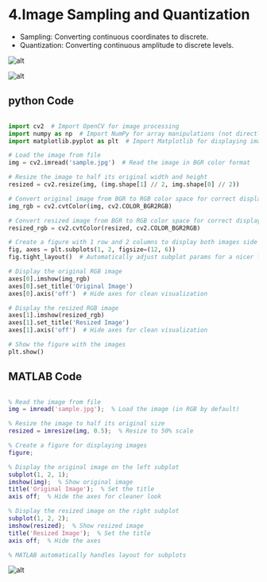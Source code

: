# 4.Image Sampling and Quantization

- Sampling: Converting continuous coordinates to discrete.
- Quantization: Converting continuous amplitude to discrete levels.



![alt](photows/SamplingandQuantization2.png)


![alt](photows/Picture4.png)

## python Code 

```python

import cv2  # Import OpenCV for image processing
import numpy as np  # Import NumPy for array manipulations (not directly used here but commonly imported)
import matplotlib.pyplot as plt  # Import Matplotlib for displaying images

# Load the image from file
img = cv2.imread('sample.jpg')  # Read the image in BGR color format

# Resize the image to half its original width and height
resized = cv2.resize(img, (img.shape[1] // 2, img.shape[0] // 2))

# Convert original image from BGR to RGB color space for correct display in Matplotlib
img_rgb = cv2.cvtColor(img, cv2.COLOR_BGR2RGB)

# Convert resized image from BGR to RGB color space for correct display
resized_rgb = cv2.cvtColor(resized, cv2.COLOR_BGR2RGB)

# Create a figure with 1 row and 2 columns to display both images side by side
fig, axes = plt.subplots(1, 2, figsize=(12, 6))
fig.tight_layout()  # Automatically adjust subplot params for a nicer layout

# Display the original RGB image
axes[0].imshow(img_rgb)
axes[0].set_title('Original Image')
axes[0].axis('off')  # Hide axes for clean visualization

# Display the resized RGB image
axes[1].imshow(resized_rgb)
axes[1].set_title('Resized Image')
axes[1].axis('off')  # Hide axes for clean visualization

# Show the figure with the images
plt.show()

```

## MATLAB Code

```matlab

% Read the image from file
img = imread('sample.jpg');  % Load the image (in RGB by default)

% Resize the image to half its original size
resized = imresize(img, 0.5);  % Resize to 50% scale

% Create a figure for displaying images
figure;

% Display the original image on the left subplot
subplot(1, 2, 1);
imshow(img);  % Show original image
title('Original Image');  % Set the title
axis off;  % Hide the axes for cleaner look

% Display the resized image on the right subplot
subplot(1, 2, 2);
imshow(resized);  % Show resized image
title('Resized Image');  % Set the title
axis off;  % Hide the axes

% MATLAB automatically handles layout for subplots


```

![alt](photows/ImageSamplingandQuantization.png)


